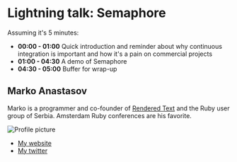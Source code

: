 # Lightning talk: Semaphore

Assuming it's 5 minutes:

 - **00:00 - 01:00** Quick introduction and reminder about why continuous integration is
important and how it's a pain on commercial projects
 - **01:00 - 04:30** A demo of Semaphore
 - **04:30 - 05:00** Buffer for wrap-up


## Marko Anastasov

Marko is a programmer and co-founder of [Rendered Text](http://renderedtext.com) and the Ruby user group of Serbia. Amsterdam Ruby conferences are his favorite.


![Profile picture](http://renderedtext.com/images/marko.png)

- [My website](http://www.marko.anastasov.name)
- [My twitter](https://twitter.com/#!/markoa)
